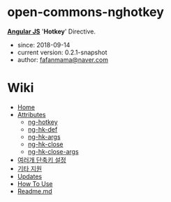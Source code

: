 # open-commons-nghotkey
[__Angular JS__](https://angularjs.org/) '__Hotkey__' Directive.

* since: 2018-09-14
* current version: 0.2.1-snapshot
* author: fafanmama@naver.com

# Wiki
* [Home](https://github.com/parkjunhong/open-commons-nghotkey/wiki)
* [Attributes](https://github.com/parkjunhong/open-commons-nghotkey/wiki/HTML-Attributes)
  - [ng-hotkey](https://github.com/parkjunhong/open-commons-nghotkey/wiki/ng-hotkey-(directive-%EC%84%A0%EC%96%B8))
  - [ng-hk-def](https://github.com/parkjunhong/open-commons-nghotkey/wiki/ng-hk-def--(%EB%8B%A8%EC%B6%95%ED%82%A4-%EC%A0%95%EC%9D%98))
  - [ng-hk-args ](https://github.com/parkjunhong/open-commons-nghotkey/wiki/ng-hk-args-(%ED%95%A8%EC%88%98-%ED%8C%8C%EB%9D%BC%EB%AF%B8%ED%84%B0-%EC%A0%95%EC%9D%98))
  - [ng-hk-close](https://github.com/parkjunhong/open-commons-nghotkey/wiki/ng-hk-close-(%EB%A7%88%EB%AC%B4%EB%A6%AC-%ED%95%A8%EC%88%98-%EC%A0%95%EC%9D%98))
  - [ng-hk-close-args](https://github.com/parkjunhong/open-commons-nghotkey/wiki/ng-hk-close-args-(%EB%A7%88%EB%AC%B4%EB%A6%AC-%ED%95%A8%EC%88%98-%ED%8C%8C%EB%9D%BC%EB%AF%B8%ED%84%B0-%EC%A0%95%EC%9D%98))
* [여러개 단축키 설정](https://github.com/parkjunhong/open-commons-nghotkey/wiki/%EC%97%AC%EB%9F%AC%EA%B0%9C-%EB%8B%A8%EC%B6%95%ED%82%A4-%EC%84%A4%EC%A0%95)
* [기타 지원](https://github.com/parkjunhong/open-commons-nghotkey/wiki/%EA%B8%B0%ED%83%80-%EC%A7%80%EC%9B%90)
* [Updates](https://github.com/parkjunhong/open-commons-nghotkey/wiki/Updates)
* [How To Use](https://github.com/parkjunhong/open-commons-nghotkey/wiki/How-To-Use)
* [Readme.md](https://github.com/parkjunhong/open-commons-nghotkey/blob/master/README.md)

